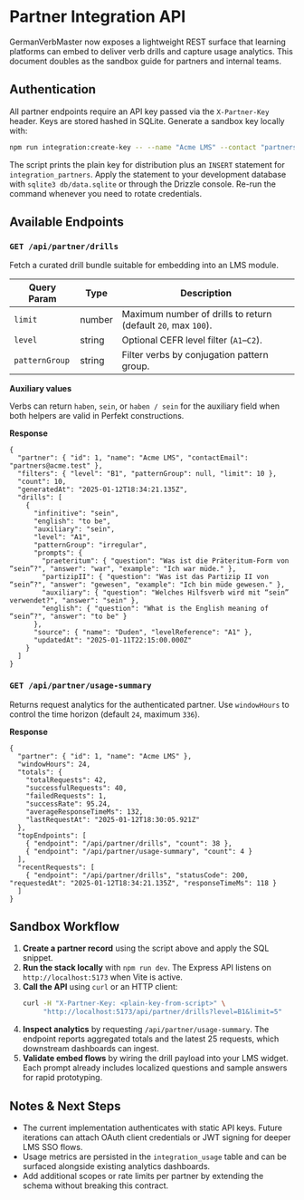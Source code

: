 # Partner Integration API

GermanVerbMaster now exposes a lightweight REST surface that learning platforms can embed to deliver verb drills and capture usage analytics. This document doubles as the sandbox guide for partners and internal teams.

## Authentication

All partner endpoints require an API key passed via the `X-Partner-Key` header. Keys are stored hashed in SQLite. Generate a sandbox key locally with:

```bash
npm run integration:create-key -- --name "Acme LMS" --contact "partners@acme.test" --origins "https://sandbox.acme.test,https://lms.acme.test"
```

The script prints the plain key for distribution plus an `INSERT` statement for `integration_partners`. Apply the statement to your development database with `sqlite3 db/data.sqlite` or through the Drizzle console. Re-run the command whenever you need to rotate credentials.

## Available Endpoints

### `GET /api/partner/drills`
Fetch a curated drill bundle suitable for embedding into an LMS module.

| Query Param | Type | Description |
| --- | --- | --- |
| `limit` | number | Maximum number of drills to return (default `20`, max `100`). |
| `level` | string | Optional CEFR level filter (`A1`–`C2`). |
| `patternGroup` | string | Filter verbs by conjugation pattern group. |

**Auxiliary values**

Verbs can return `haben`, `sein`, or `haben / sein` for the auxiliary field when both helpers are valid in Perfekt constructions.

**Response**
```jsonc
{
  "partner": { "id": 1, "name": "Acme LMS", "contactEmail": "partners@acme.test" },
  "filters": { "level": "B1", "patternGroup": null, "limit": 10 },
  "count": 10,
  "generatedAt": "2025-01-12T18:34:21.135Z",
  "drills": [
    {
      "infinitive": "sein",
      "english": "to be",
      "auxiliary": "sein",
      "level": "A1",
      "patternGroup": "irregular",
      "prompts": {
        "praeteritum": { "question": "Was ist die Präteritum-Form von “sein”?", "answer": "war", "example": "Ich war müde." },
        "partizipII": { "question": "Was ist das Partizip II von “sein”?", "answer": "gewesen", "example": "Ich bin müde gewesen." },
        "auxiliary": { "question": "Welches Hilfsverb wird mit “sein” verwendet?", "answer": "sein" },
        "english": { "question": "What is the English meaning of “sein”?", "answer": "to be" }
      },
      "source": { "name": "Duden", "levelReference": "A1" },
      "updatedAt": "2025-01-11T22:15:00.000Z"
    }
  ]
}
```

### `GET /api/partner/usage-summary`
Returns request analytics for the authenticated partner. Use `windowHours` to control the time horizon (default `24`, maximum `336`).

**Response**
```jsonc
{
  "partner": { "id": 1, "name": "Acme LMS" },
  "windowHours": 24,
  "totals": {
    "totalRequests": 42,
    "successfulRequests": 40,
    "failedRequests": 1,
    "successRate": 95.24,
    "averageResponseTimeMs": 132,
    "lastRequestAt": "2025-01-12T18:30:05.921Z"
  },
  "topEndpoints": [
    { "endpoint": "/api/partner/drills", "count": 38 },
    { "endpoint": "/api/partner/usage-summary", "count": 4 }
  ],
  "recentRequests": [
    { "endpoint": "/api/partner/drills", "statusCode": 200, "requestedAt": "2025-01-12T18:34:21.135Z", "responseTimeMs": 118 }
  ]
}
```

## Sandbox Workflow

1. **Create a partner record** using the script above and apply the SQL snippet.
2. **Run the stack locally** with `npm run dev`. The Express API listens on `http://localhost:5173` when Vite is active.
3. **Call the API** using `curl` or an HTTP client:
   ```bash
   curl -H "X-Partner-Key: <plain-key-from-script>" \
        "http://localhost:5173/api/partner/drills?level=B1&limit=5"
   ```
4. **Inspect analytics** by requesting `/api/partner/usage-summary`. The endpoint reports aggregated totals and the latest 25 requests, which downstream dashboards can ingest.
5. **Validate embed flows** by wiring the drill payload into your LMS widget. Each prompt already includes localized questions and sample answers for rapid prototyping.

## Notes & Next Steps

- The current implementation authenticates with static API keys. Future iterations can attach OAuth client credentials or JWT signing for deeper LMS SSO flows.
- Usage metrics are persisted in the `integration_usage` table and can be surfaced alongside existing analytics dashboards.
- Add additional scopes or rate limits per partner by extending the schema without breaking this contract.
